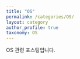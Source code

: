 ```yaml
---
title: "OS"
permalink: /categories/OS/
layout: category
author_profile: true
taxonomy: OS 
---
```


OS 관련 포스팅입니다.
